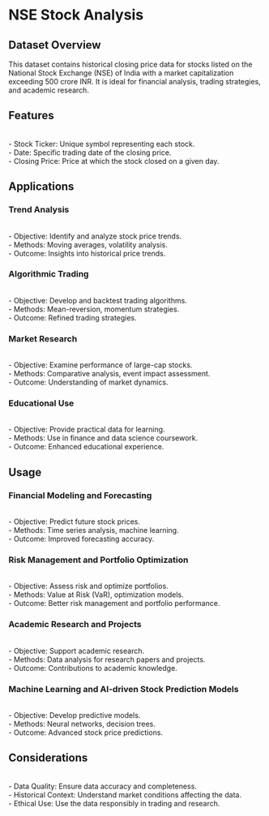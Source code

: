 # NSE Stock Analysis
## Dataset Overview

This dataset contains historical closing price data for stocks listed on the National Stock Exchange (NSE) of India with a market capitalization exceeding 500 crore INR. It is ideal for financial analysis, trading strategies, and academic research.

## Features
<br>
- Stock Ticker: Unique symbol representing each stock.
<br>
- Date: Specific trading date of the closing price.
<br>
- Closing Price: Price at which the stock closed on a given day.

## Applications

### Trend Analysis
<br>
- Objective: Identify and analyze stock price trends.
<br>
- Methods: Moving averages, volatility analysis.
<br>
- Outcome: Insights into historical price trends.

### Algorithmic Trading
<br>
- Objective: Develop and backtest trading algorithms.
<br>
- Methods: Mean-reversion, momentum strategies.
<br>
- Outcome: Refined trading strategies.

### Market Research
<br>
- Objective: Examine performance of large-cap stocks.
<br>
- Methods: Comparative analysis, event impact assessment.
<br>
- Outcome: Understanding of market dynamics.

### Educational Use
<br>
- Objective: Provide practical data for learning.
<br>
- Methods: Use in finance and data science coursework.
<br>
- Outcome: Enhanced educational experience.

## Usage

### Financial Modeling and Forecasting
<br>
- Objective: Predict future stock prices.
<br>
- Methods: Time series analysis, machine learning.
<br>
- Outcome: Improved forecasting accuracy.

### Risk Management and Portfolio Optimization
<br>
- Objective: Assess risk and optimize portfolios.
<br>
- Methods: Value at Risk (VaR), optimization models.
<br>
- Outcome: Better risk management and portfolio performance.

### Academic Research and Projects
<br>
- Objective: Support academic research.
<br>
- Methods: Data analysis for research papers and projects.
<br>
- Outcome: Contributions to academic knowledge.
<br>

### Machine Learning and AI-driven Stock Prediction Models
<br>
- Objective: Develop predictive models.
<br>
- Methods: Neural networks, decision trees.
<br>
- Outcome: Advanced stock price predictions.

## Considerations
<br>
- Data Quality: Ensure data accuracy and completeness.
<br>
- Historical Context: Understand market conditions affecting the data.
<br>
- Ethical Use: Use the data responsibly in trading and research.
